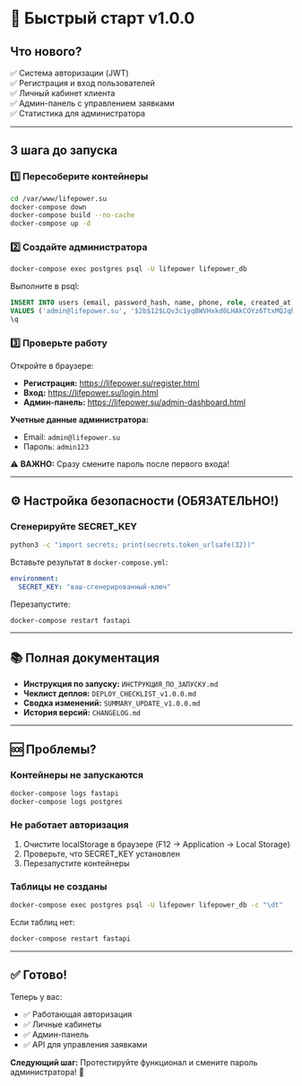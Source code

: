 # 🚀 Быстрый старт v1.0.0

## Что нового?

✅ Система авторизации (JWT)  
✅ Регистрация и вход пользователей  
✅ Личный кабинет клиента  
✅ Админ-панель с управлением заявками  
✅ Статистика для администратора  

---

## 3 шага до запуска

### 1️⃣ Пересоберите контейнеры

```bash
cd /var/www/lifepower.su
docker-compose down
docker-compose build --no-cache
docker-compose up -d
```

### 2️⃣ Создайте администратора

```bash
docker-compose exec postgres psql -U lifepower lifepower_db
```

Выполните в psql:
```sql
INSERT INTO users (email, password_hash, name, phone, role, created_at) 
VALUES ('admin@lifepower.su', '$2b$12$LQv3c1yqBWVHxkd0LHAkCOYz6TtxMQJqhN8/LewY5ztP.vKJ5pQUa', 'Администратор', '+7 (928) 190-50-01', 'admin', NOW());
\q
```

### 3️⃣ Проверьте работу

Откройте в браузере:
- **Регистрация:** https://lifepower.su/register.html
- **Вход:** https://lifepower.su/login.html
- **Админ-панель:** https://lifepower.su/admin-dashboard.html

**Учетные данные администратора:**
- Email: `admin@lifepower.su`
- Пароль: `admin123`

⚠️ **ВАЖНО:** Сразу смените пароль после первого входа!

---

## ⚙️ Настройка безопасности (ОБЯЗАТЕЛЬНО!)

### Сгенерируйте SECRET_KEY

```bash
python3 -c "import secrets; print(secrets.token_urlsafe(32))"
```

Вставьте результат в `docker-compose.yml`:
```yaml
environment:
  SECRET_KEY: "ваш-сгенерированный-ключ"
```

Перезапустите:
```bash
docker-compose restart fastapi
```

---

## 📚 Полная документация

- **Инструкция по запуску:** `ИНСТРУКЦИЯ_ПО_ЗАПУСКУ.md`
- **Чеклист деплоя:** `DEPLOY_CHECKLIST_v1.0.0.md`
- **Сводка изменений:** `SUMMARY_UPDATE_v1.0.0.md`
- **История версий:** `CHANGELOG.md`

---

## 🆘 Проблемы?

### Контейнеры не запускаются
```bash
docker-compose logs fastapi
docker-compose logs postgres
```

### Не работает авторизация
1. Очистите localStorage в браузере (F12 → Application → Local Storage)
2. Проверьте, что SECRET_KEY установлен
3. Перезапустите контейнеры

### Таблицы не созданы
```bash
docker-compose exec postgres psql -U lifepower lifepower_db -c "\dt"
```

Если таблиц нет:
```bash
docker-compose restart fastapi
```

---

## ✅ Готово!

Теперь у вас:
- ✅ Работающая авторизация
- ✅ Личные кабинеты
- ✅ Админ-панель
- ✅ API для управления заявками

**Следующий шаг:** Протестируйте функционал и смените пароль администратора! 🎉

